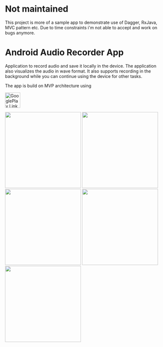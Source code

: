 # Not maintained
This project is more of a sample app to demonstrate use of Dagger, RxJava, MVC pattern etc.
Due to time constraints i'm not able to accept and work on bugs anymore. 


# Android Audio Recorder App
Application to record audio and save it locally in the device.  The application also visualizes the audio in wave format. It also supports recording in the background while you can continue using the device for other tasks.

The app is build on MVP architecture using


<a href='https://play.google.com/store/apps/details?id=in.arjsna.audiorecorder' target='_blank'><img height='50' style='border:0px;height:50px;' src='https://i.imgur.com/2PJ8fls.png' border='0' alt='GooglePlay Link' /></a>

<img src="https://i.imgur.com/x2otMnL.png" width="250" />  <img src="https://i.imgur.com/6zaZuS9.png" width="250" />  <img src="https://i.imgur.com/quzxBlG.png" width="250" /> <img src="https://i.imgur.com/l0EdjBs.png" width="250" /> <img src="https://i.imgur.com/TpP5Lpx.png" width="250" />
